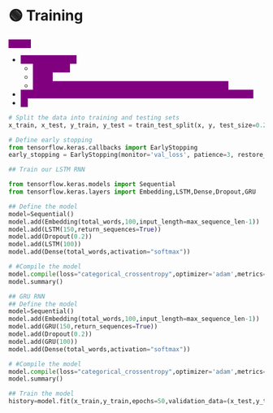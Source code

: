 # 🟢 Training

<mark style="color:purple;background-color:purple;">**Steps:**</mark>

* <mark style="color:purple;background-color:purple;">**NN Architecture**</mark>
  * <mark style="color:purple;background-color:purple;">**Sequential**</mark>
  * <mark style="color:purple;background-color:purple;">**LSTM**</mark>
  * <mark style="color:purple;background-color:purple;">**Dense with softmax, and no. of neurons as unique words**</mark>&#x20;
* <mark style="color:purple;background-color:purple;">**Compile ⇒ Use categorical cross entropy loss, with adam optimizer**</mark>
* <mark style="color:purple;background-color:purple;">**fit**</mark>

```python
# Split the data into training and testing sets
x_train, x_test, y_train, y_test = train_test_split(x, y, test_size=0.2)

# Define early stopping
from tensorflow.keras.callbacks import EarlyStopping
early_stopping = EarlyStopping(monitor='val_loss', patience=3, restore_best_weights=True)

## Train our LSTM RNN

from tensorflow.keras.models import Sequential
from tensorflow.keras.layers import Embedding,LSTM,Dense,Dropout,GRU

## Define the model
model=Sequential()
model.add(Embedding(total_words,100,input_length=max_sequence_len-1))
model.add(LSTM(150,return_sequences=True))
model.add(Dropout(0.2))
model.add(LSTM(100))
model.add(Dense(total_words,activation="softmax"))

# #Compile the model
model.compile(loss="categorical_crossentropy",optimizer='adam',metrics=['accuracy'])
model.summary()

## GRU RNN
## Define the model
model=Sequential()
model.add(Embedding(total_words,100,input_length=max_sequence_len-1))
model.add(GRU(150,return_sequences=True))
model.add(Dropout(0.2))
model.add(GRU(100))
model.add(Dense(total_words,activation="softmax"))

# #Compile the model
model.compile(loss="categorical_crossentropy",optimizer='adam',metrics=['accuracy'])
model.summary()

## Train the model
history=model.fit(x_train,y_train,epochs=50,validation_data=(x_test,y_test),verbose=1,callbacks=[early_stopping])

```
